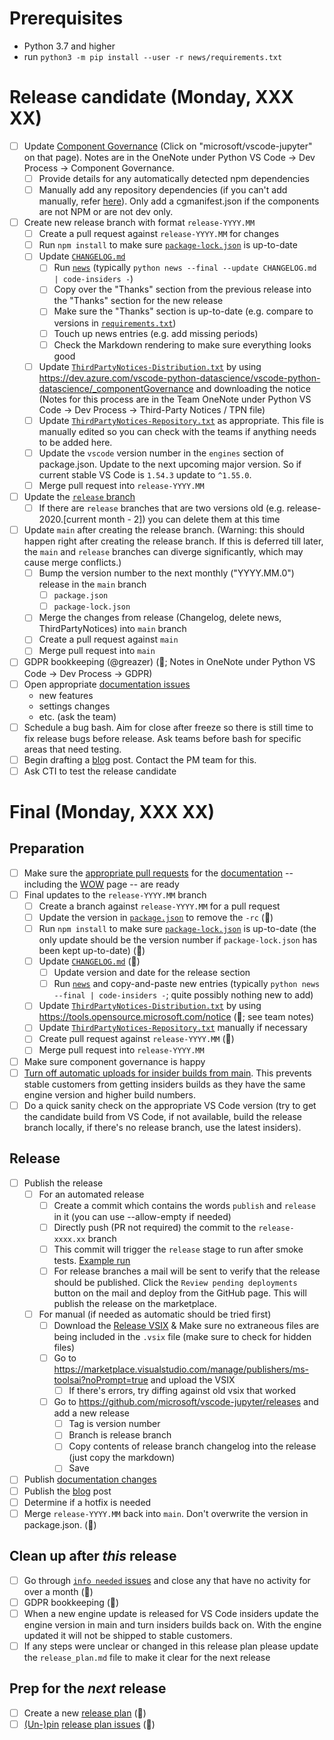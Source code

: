# Prerequisites

-   Python 3.7 and higher
-   run `python3 -m pip install --user -r news/requirements.txt`

# Release candidate (Monday, XXX XX)

-   [ ] Update [Component Governance](https://dev.azure.com/vscode-python-datascience/vscode-python-datascience/_componentGovernance) (Click on "microsoft/vscode-jupyter" on that page). Notes are in the OneNote under Python VS Code -> Dev Process -> Component Governance.
    -   [ ] Provide details for any automatically detected npm dependencies
    -   [ ] Manually add any repository dependencies (if you can't add manually, refer [here](https://docs.opensource.microsoft.com/tools/cg/features/cgmanifest/)). Only add a cgmanifest.json if the components are not NPM or are not dev only.
-   [ ] Create new release branch with format `release-YYYY.MM`
    -   [ ] Create a pull request against `release-YYYY.MM` for changes
    -   [ ] Run `npm install` to make sure [`package-lock.json`](https://github.com/Microsoft/vscode-jupyter/blob/main/package.json) is up-to-date
    -   [ ] Update [`CHANGELOG.md`](https://github.com/Microsoft/vscode-jupyter/blob/main/CHANGELOG.md)
        -   [ ] Run [`news`](https://github.com/Microsoft/vscode-jupyter/tree/main/news) (typically `python news --final --update CHANGELOG.md | code-insiders -`)
        -   [ ] Copy over the "Thanks" section from the previous release into the "Thanks" section for the new release
        -   [ ] Make sure the "Thanks" section is up-to-date (e.g. compare to versions in [`requirements.txt`](https://github.com/microsoft/vscode-jupyter/blob/main/requirements.txt))
        -   [ ] Touch up news entries (e.g. add missing periods)
        -   [ ] Check the Markdown rendering to make sure everything looks good
    -   [ ] Update [`ThirdPartyNotices-Distribution.txt`](https://github.com/Microsoft/vscode-jupyter/blob/main/ThirdPartyNotices-Distribution.txt) by using https://dev.azure.com/vscode-python-datascience/vscode-python-datascience/_componentGovernance and downloading the notice (Notes for this process are in the Team OneNote under Python VS Code -> Dev Process -> Third-Party Notices / TPN file)
    -   [ ] Update [`ThirdPartyNotices-Repository.txt`](https://github.com/Microsoft/vscode-jupyter/blob/main/ThirdPartyNotices-Repository.txt) as appropriate. This file is manually edited so you can check with the teams if anything needs to be added here.
    -   [ ] Update the `vscode` version number in the `engines` section of package.json. Update to the next upcoming major version. So if current stable VS Code is `1.54.3` update to `^1.55.0`.
    -   [ ] Merge pull request into `release-YYYY.MM`
-   [ ] Update the [`release` branch](https://github.com/microsoft/vscode-jupyter/branches)
    -   [ ] If there are `release` branches that are two versions old (e.g. release-2020.[current month - 2]) you can delete them at this time
-   [ ] Update `main` after creating the release branch. (Warning: this should happen right after creating the release branch. If this is deferred till later, the `main` and `release` branches can diverge significantly, which may cause merge conflicts.)
    -   [ ] Bump the version number to the next monthly ("YYYY.MM.0") release in the `main` branch
        -   [ ] `package.json`
        -   [ ] `package-lock.json`
    -   [ ] Merge the changes from release (Changelog, delete news, ThirdPartyNotices) into `main` branch
    -   [ ] Create a pull request against `main`
    -   [ ] Merge pull request into `main`
-   [ ] GDPR bookkeeping (@greazer) (🤖; Notes in OneNote under Python VS Code -> Dev Process -> GDPR)
-   [ ] Open appropriate [documentation issues](https://github.com/microsoft/vscode-docs/issues?q=is%3Aissue+is%3Aopen+label%3Apython)
    -   new features
    -   settings changes
    -   etc. (ask the team)
-   [ ] Schedule a bug bash. Aim for close after freeze so there is still time to fix release bugs before release. Ask teams before bash for specific areas that need testing.
-   [ ] Begin drafting a [blog](http://aka.ms/pythonblog) post. Contact the PM team for this.
-   [ ] Ask CTI to test the release candidate

# Final (Monday, XXX XX)

## Preparation

-   [ ] Make sure the [appropriate pull requests](https://github.com/microsoft/vscode-docs/pulls) for the [documentation](https://code.visualstudio.com/docs/python/python-tutorial) -- including the [WOW](https://code.visualstudio.com/docs/languages/python) page -- are ready
-   [ ] Final updates to the `release-YYYY.MM` branch
    -   [ ] Create a branch against `release-YYYY.MM` for a pull request
    -   [ ] Update the version in [`package.json`](https://github.com/Microsoft/vscode-jupyter/blob/main/package.json) to remove the `-rc` (🤖)
    -   [ ] Run `npm install` to make sure [`package-lock.json`](https://github.com/Microsoft/vscode-jupyter/blob/main/package.json) is up-to-date (the only update should be the version number if `package-lock.json` has been kept up-to-date) (🤖)
    -   [ ] Update [`CHANGELOG.md`](https://github.com/Microsoft/vscode-jupyter/blob/main/CHANGELOG.md) (🤖)
        -   [ ] Update version and date for the release section
        -   [ ] Run [`news`](https://github.com/Microsoft/vscode-jupyter/tree/main/news) and copy-and-paste new entries (typically `python news --final | code-insiders -`; quite possibly nothing new to add)
    -   [ ] Update [`ThirdPartyNotices-Distribution.txt`](https://github.com/Microsoft/vscode-jupyter/blob/main/ThirdPartyNotices-Distribution.txt) by using https://tools.opensource.microsoft.com/notice (🤖; see team notes)
    -   [ ] Update [`ThirdPartyNotices-Repository.txt`](https://github.com/Microsoft/vscode-jupyter/blob/main/ThirdPartyNotices-Repository.txt) manually if necessary
    -   [ ] Create pull request against `release-YYYY.MM` (🤖)
    -   [ ] Merge pull request into `release-YYYY.MM`
-   [ ] Make sure component governance is happy
-   [ ] [Turn off automatic uploads for insider builds from main](https://github.com/microsoft/vscode-jupyter/blob/f05fedf399d34684b408245ba27bc29aa25c13f6/.github/workflows/build-test.yml#L73). This prevents stable customers from getting insiders builds as they have the same engine version and higher build numbers.
-   [ ] Do a quick sanity check on the appropriate VS Code version (try to get the candidate build from VS Code, if not available, build the release branch locally, if there's no release branch, use the latest insiders).

## Release

-   [ ] Publish the release
    -   [ ] For an automated release
        -   [ ] Create a commit which contains the words `publish` and `release` in it (you can use --allow-empty if needed)
        -   [ ] Directly push (PR not required) the commit to the `release-xxxx.xx` branch
        -   [ ] This commit will trigger the `release` stage to run after smoke tests. [Example run](https://github.com/microsoft/vscode-jupyter/actions/runs/702919634)
        -   [ ] For release branches a mail will be sent to verify that the release should be published. Click the `Review pending deployments` button on the mail and deploy from the GitHub page. This will publish the release on the marketplace.
    -   [ ] For manual (if needed as automatic should be tried first)
        -   [ ] Download the [Release VSIX](https://pvsc.blob.core.windows.net/extension-builds-jupyter/ms-toolsai-jupyter-release.vsix) & Make sure no extraneous files are being included in the `.vsix` file (make sure to check for hidden files)
        -   [ ] Go to https://marketplace.visualstudio.com/manage/publishers/ms-toolsai?noPrompt=true and upload the VSIX
            -   [ ] If there's errors, try diffing against old vsix that worked
        -   [ ] Go to https://github.com/microsoft/vscode-jupyter/releases and add a new release
            -   [ ] Tag is version number
            -   [ ] Branch is release branch
            -   [ ] Copy contents of release branch changelog into the release (just copy the markdown)
            -   [ ] Save
-   [ ] Publish [documentation changes](https://github.com/Microsoft/vscode-docs/pulls?q=is%3Apr+is%3Aopen+label%3Apython)
-   [ ] Publish the [blog](http://aka.ms/pythonblog) post
-   [ ] Determine if a hotfix is needed
-   [ ] Merge `release-YYYY.MM` back into `main`. Don't overwrite the version in package.json. (🤖)

## Clean up after _this_ release

-   [ ] Go through [`info needed` issues](https://github.com/Microsoft/vscode-jupyter/issues?q=is%3Aopen+label%3A%22info+needed%22+-label%3A%22data+science%22+sort%3Aupdated-asc) and close any that have no activity for over a month (🤖)
-   [ ] GDPR bookkeeping (🤖)
-   [ ] When a new engine update is released for VS Code insiders update the engine version in main and turn insiders builds back on. With the engine updated it will not be shipped to stable customers.
-   [ ] If any steps were unclear or changed in this release plan please update the `release_plan.md` file to make it clear for the next release

## Prep for the _next_ release

-   [ ] Create a new [release plan](https://raw.githubusercontent.com/microsoft/vscode-jupyter/main/.github/release_plan.md) (🤖)
-   [ ] [(Un-)pin](https://help.github.com/en/articles/pinning-an-issue-to-your-repository) [release plan issues](https://github.com/Microsoft/vscode-jupyter/labels/release%20plan) (🤖)

